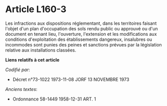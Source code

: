# Article L160-3

Les infractions aux dispositions réglementant, dans les territoires faisant l'objet d'un plan d'occupation des sols rendu
public ou approuvé ou d'un document en tenant lieu, l'ouverture, l'extension et les modifications aux conditions
d'exploitation des établissements dangereux, insalubres ou incommodes sont punies des peines et sanctions prévues par la
législation relative aux installations classées.

**Liens relatifs à cet article**

_Codifié par_:

  - Décret n°73-1022 1973-11-08 JORF 13 NOVEMBRE 1973

_Anciens textes_:

  - Ordonnance 58-1449 1958-12-31 ART. 1
